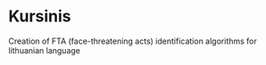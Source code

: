 # Kursinis
Creation of FTA (face-threatening acts) identification algorithms for lithuanian language

